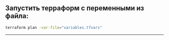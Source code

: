 Запустить терраформ с переменными из файла:
---
```bash
terraform plan -var-file="variables.tfvars"
```
---
